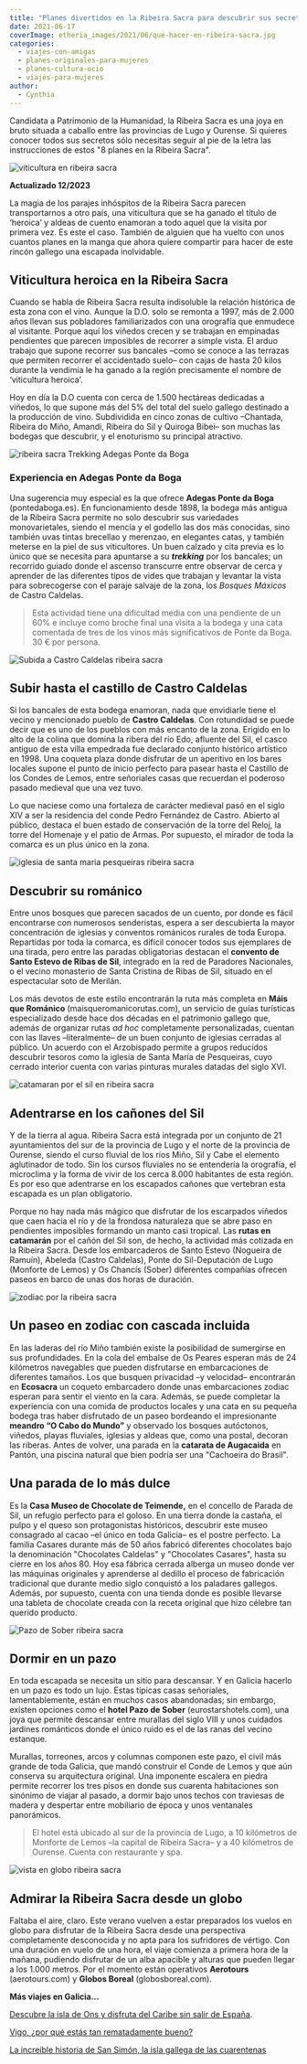 ```yaml
---
title: "Planes divertidos en la Ribeira Sacra para descubrir sus secretos"
date: 2021-06-17
coverImage: etheria_images/2021/06/que-hacer-en-ribeira-sacra.jpg
categories: 
  - viajes-con-amigas
  - planes-originales-para-mujeres
  - planes-cultura-ocio
  - viajes-para-mujeres
author: 
  - Cynthia
---
```


Candidata a Patrimonio de la Humanidad, la Ribeira Sacra es una joya en bruto situada a 
caballo entre las provincias de Lugo y Ourense. Si quieres conocer todos sus secretos 
sólo necesitas seguir al pie de la letra las instrucciones de estos "8 planes en la 
Ribeira Sacra". 

![viticultura en ribeira sacra](etheria_images/2021/06/que-hacer-en-ribeira-sacra.jpg "Viticultura heroica en Ribeira Sacra. © Cynthia Martín")

**Actualizado 12/2023** 

La magia de los parajes inhóspitos de la Ribeira Sacra parecen transportarnos a otro 
país, una viticultura que se ha ganado el título de ‘heroica’ y aldeas de cuento 
enamoran a todo aquel que la visita por primera vez. Es este el caso. También de alguien 
que ha vuelto con unos cuantos planes en la manga que ahora quiere compartir para hacer 
de este rincón gallego una escapada inolvidable. 

## Viticultura heroica en la Ribeira Sacra

Cuando se habla de Ribeira Sacra resulta indisoluble la relación histórica de esta zona 
con el vino. Aunque la D.O. solo se remonta a 1997, más de 2.000 años llevan sus 
pobladores familiarizados con una orografía que enmudece al visitante. Porque aquí los 
viñedos crecen y se trabajan en empinadas pendientes que parecen imposibles de recorrer 
a simple vista. El arduo trabajo que supone recorrer sus bancales –como se conoce a las 
terrazas que permiten recorrer el accidentado suelo– con cajas de hasta 20 kilos durante 
la vendimia le ha ganado a la región precisamente el nombre de ‘viticultura heroica’. 

Hoy en día la D.O cuenta con cerca de 1.500 hectáreas dedicadas a viñedos, lo que supone 
más del 5% del total del suelo gallego destinado a la producción de vino. Subdividida en 
cinco zonas de cultivo –Chantada, Ribeira do Miño, Amandi, Ribeira do Sil y Quiroga 
Bibei– son muchas las bodegas que descubrir, y el enoturismo su principal atractivo. 

![ribeira sacra Trekking Adegas Ponte da Boga](etheria_images/2021/06/ribeira-sacra-Trekking-en-Adegas-Ponte-da-Boga.jpg "Trekking en Adegas Ponte da Boga. © Cynthia Martín")

### Experiencia en Adegas Ponte da Boga

Una sugerencia muy especial es la que ofrece **Adegas Ponte da Boga** (pontedaboga.es). 
En funcionamiento desde 1898, la bodega más antigua de la Ribeira Sacra permite no solo 
descubrir sus variedades monovarietales, siendo el mencía y el godello las dos más 
conocidas, sino también uvas tintas brecellao y merenzao, en elegantes catas, y también 
meterse en la piel de sus viticultores. Un buen calzado y cita previa es lo único que se 
necesita para apuntarse a su **_trekking_** por los bancales; un recorrido guiado donde 
el ascenso transcurre entre observar de cerca y aprender de las diferentes tipos de 
vides que trabajan y levantar la vista para sobrecogerse con el paraje salvaje de la 
zona, los _Bosques Máxicos_ de Castro Caldelas. 

> Esta actividad tiene una dificultad media con una pendiente de un 60% e incluye como 
> broche final una visita a la bodega y una cata comentada de tres de los vinos más 
> significativos de Ponte da Boga. 30 € por persona. 

![Subida a Castro Caldelas ribeira sacra](etheria_images/2021/06/ribeira-sacra-Subida-a-Castro-Caldelas.jpg "Paisaje en la subida a Castro Caldelas. © Cynthia M.")

## Subir hasta el castillo de Castro Caldelas

Si los bancales de esta bodega enamoran, nada que envidiarle tiene el vecino y 
mencionado pueblo de **Castro Caldelas**. Con rotundidad se puede decir que es uno de 
los pueblos con más encanto de la zona. Erigido en lo alto de la colina que domina la 
ribera del río Edo, afluente del Sil, el casco antiguo de esta villa empedrada fue 
declarado conjunto histórico artístico en 1998. Una coqueta plaza donde disfrutar de un 
aperitivo en los bares locales supone el punto de inicio perfecto para pasear hasta el 
Castillo de los Condes de Lemos, entre señoriales casas que recuerdan el poderoso pasado 
medieval que una vez tuvo. 

Lo que naciese como una fortaleza de carácter medieval pasó en el siglo XIV a ser la 
residencia del conde Pedro Fernández de Castro. Abierto al público, destaca el buen 
estado de conservación de la torre del Reloj, la torre del Homenaje y el patio de Armas. 
Por supuesto, el mirador de toda la comarca es un plus único en la zona. 

![iglesia de santa maria pesqueiras ribeira sacra](etheria_images/2021/06/ribeira-sacra-iglesia-de-Santa-Maria-de-Pesqueiras.jpg "Iglesia de Santa María de Pesqueiras. © Cynthia M.")

## Descubrir su románico

Entre unos bosques que parecen sacados de un cuento, por donde es fácil encontrarse con 
numerosos senderistas, espera a ser descubierta la mayor concentración de iglesias y 
conventos románicos rurales de toda Europa. Repartidas por toda la comarca, es difícil 
conocer todos sus ejemplares de una tirada, pero entre las paradas obligatorias destacan 
el **convento de Santo Estevo de Ribas de Sil**, integrado en la red de Paradores 
Nacionales, o el vecino monasterio de Santa Cristina de Ribas de Sil, situado en el 
espectacular soto de Merilán. 

Los más devotos de este estilo encontrarán la ruta más completa en **Máis que Románico** 
(maisqueromanicorutas.com), un servicio de guías turísticas especializado desde hace dos 
décadas en el patrimonio gallego que, además de organizar rutas _ad hoc_ completamente 
personalizadas, cuentan con las llaves –literalmente– de un buen conjunto de iglesias 
cerradas al público. Un acuerdo con el Arzobispado permite a grupos reducidos descubrir 
tesoros como la iglesia de Santa María de Pesqueiras, cuyo cerrado interior cuenta con 
varias pinturas murales datadas del siglo XVI. 

![catamaran por el sil en ribeira sacra](etheria_images/2021/06/ribeira-sacra-catamaran-Sil.jpg "Paseo en catamarán por el Sil. © Cynthia M.")

## Adentrarse en los cañones del Sil

Y de la tierra al agua. Ribeira Sacra está integrada por un conjunto de 21 ayuntamientos 
del sur de la provincia de Lugo y el norte de la provincia de Ourense, siendo el curso 
fluvial de los ríos Miño, Sil y Cabe el elemento aglutinador de todo. Sin los cursos 
fluviales no se entendería la orografía, el microclima y la forma de vivir de los cerca 
8.000 habitantes de esta región. Es por eso que adentrarse en los escapados cañones que 
vertebran esta escapada es un plan obligatorio. 

Porque no hay nada más mágico que disfrutar de los escarpados viñedos que caen hacia el 
río y de la frondosa naturaleza que se abre paso en pendientes imposibles formando un 
manto casi tropical. Las **rutas en catamarán** por el cañón del Sil son, de hecho, la 
actividad más cotizada en la Ribeira Sacra. Desde los embarcaderos de Santo Estevo 
(Nogueira de Ramuín), Abeleda (Castro Caldelas), Ponte do Sil-Deputación de Lugo 
(Monforte de Lemos) y Os Chancís (Sober) diferentes compañías ofrecen paseos en barco de 
unas dos horas de duración. 

![zodiac por la ribeira sacra](etheria_images/2021/06/ribeira-sacra-Paseo-en-zodiac.jpg "Paseo en zodiac por la Ribeira Sacra. © Cynthia M.")

## Un paseo en zodiac con cascada incluida

En las laderas del río Miño también existe la posibilidad de sumergirse en sus 
profundidades. En la cola del embalse de Os Peares esperan más de 24 kilómetros 
navegables que pueden disfrutarse en embarcaciones de diferentes tamaños. Los que 
busquen privacidad –y velocidad– encontrarán en **Ecosacra** un coqueto embarcadero 
donde unas embarcaciones zodiac esperan para sentir el viento en la cara. Además, se 
puede completar la experiencia con una comida de productos locales y una cata en su 
pequeña bodega tras haber disfrutado de un paseo bordeando el impresionante **meandro “O 
Cabo do Mundo”** y observado los bosques autóctonos, viñedos, playas fluviales, iglesias 
y aldeas que, como una postal, decoran las riberas. Antes de volver, una parada en la 
**catarata de Augacaida** en Pantón, una piscina natural que bien podría ser una 
"Cachoeira do Brasil". 

## Una parada de lo más dulce

Es la **Casa Museo de Chocolate de Teimende,** en el concello de Parada de Sil, un 
refugio perfecto para el goloso. En una tierra donde la castaña, el pulpo y el queso son 
protagonistas históricos, descubrir este museo consagrado al cacao –el único en toda 
Galicia– es el postre perfecto. La familia Casares durante más de 50 años fabricó 
diferentes chocolates bajo la denominación "Chocolates Caldelas" y "Chocolates Casares", 
hasta su cierre en los años 80. Hoy esa fábrica cerrada alberga un museo donde ver las 
máquinas originales y aprenderse al dedillo el proceso de fabricación tradicional que 
durante medio siglo conquistó a los paladares gallegos. Además, por supuesto, cuenta con 
una tienda donde es posible llevarse una tableta de chocolate creada con la receta 
original que hizo célebre tan querido producto. 

![Pazo de Sober ribeira sacra](etheria_images/2021/06/ribeira-sacra-Pazo-de-Sober.jpg "Pazo de Sober. © Cynthia M.")

## Dormir en un pazo

En toda escapada se necesita un sitio para descansar. Y en Galicia hacerlo en un pazo es 
todo un lujo. Estas típicas casas señoriales, lamentablemente, están en muchos casos 
abandonadas; sin embargo, existen opciones como el **hotel Pazo de Sober** 
(eurostarshotels.com), una joya que permite descansar entre murallas del siglo VIII y 
unos cuidados jardines románticos donde el único ruido es el de las ranas del vecino 
estanque. 

Murallas, torreones, arcos y columnas componen este pazo, el civil más grande de toda 
Galicia, que mandó construir el Conde de Lemos y que aún conserva su arquitectura 
original. Una imponente escalera en piedra permite recorrer los tres pisos en donde sus 
cuarenta habitaciones son sinónimo de viajar al pasado, a dormir bajo unos techos con 
traviesas de madera y despertar entre mobiliario de época y unos ventanales panorámicos. 

> El hotel está ubicado al sur de la provincia de Lugo, a 10 kilómetros de Monforte de 
> Lemos –la capital de Ribeira Sacra– y a 40 kilómetros de Ourense. Cuenta con restaurante 
> y spa. 

![vista en globo ribeira sacra](etheria_images/2021/06/ribeira-sacra-en-globo.jpg "Panorámica de la Ribeira Sacra. © Cynthia M.")

## Admirar la Ribeira Sacra desde un globo

Faltaba el aire, claro. Este verano vuelven a estar preparados los vuelos en globo para 
disfrutar de la Ribeira Sacra desde una perspectiva completamente desconocida y no apta 
para los sufridores de vértigo. Con una duración en vuelo de una hora, el viaje comienza 
a primera hora de la mañana, pudiendo disfrutar de un alba apacible y alturas que pueden 
llegar a los 1.000 metros. Por el momento están operativos **Aerotours** (aerotours.com) 
y **Globos Boreal** (globosboreal.com). 

**Más viajes en Galicia...** 

[Descubre la isla de Ons y disfruta del Caribe sin salir de 
España](https://etheriamagazine.com/2020/08/06/excursion-isla-de-ons-como-llegar-que-ver/). 

[Vigo, ¿por qué estás tan rematadamente 
bueno?](https://etheriamagazine.com/2020/11/24/comer-en-vigo-mejores-restaurantes-furanchos/) 

[La increíble historia de San Simón, la isla gallega de las 
cuarentenas](https://etheriamagazine.com/2021/01/04/historia-de-san-simon-la-isla-gallega-de-las-cuarentenas/)
